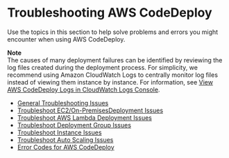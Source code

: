# Troubleshooting AWS CodeDeploy<a name="troubleshooting"></a>

Use the topics in this section to help solve problems and errors you might encounter when using AWS CodeDeploy\.

**Note**  
The causes of many deployment failures can be identified by reviewing the log files created during the deployment process\. For simplicity, we recommend using Amazon CloudWatch Logs to centrally monitor log files instead of viewing them instance by instance\. For information, see [View AWS CodeDeploy Logs in CloudWatch Logs Console](https://aws.amazon.com/blogs/devops/view-aws-codedeploy-logs-in-amazon-cloudwatch-console/)\.


+ [General Troubleshooting Issues](troubleshooting-general.md)
+ [Troubleshoot EC2/On\-PremisesDeployment Issues](troubleshooting-deployments.md)
+ [Troubleshoot AWS Lambda Deployment Issues](troubleshooting-deployments-lambda.md)
+ [Troubleshoot Deployment Group Issues](troubleshooting-deployment-groups.md)
+ [Troubleshoot Instance Issues](troubleshooting-ec2-instances.md)
+ [Troubleshoot Auto Scaling Issues](troubleshooting-auto-scaling.md)
+ [Error Codes for AWS CodeDeploy](error-codes.md)